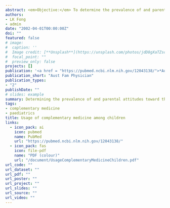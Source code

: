 ```yaml
---
abstract: <em>Objective:</em> To determine the prevalence of and parental attitudes toward the usage of complementary medicine among the paediatric population of a large regional public hospital in Victoria. Relationships between complementary medicine usage and sociological or medical data of the surveyed families are explored. </br></br> <em>Design:</em> One hundred and twenty surveys were handed out and returned from parents of nonsurgical inpatients of the children's ward of the Bendigo Base Hospital. Survey data was supplemented by information available from the hospital medical record. </br></br> <em>Results:</em> Thirty-three percent of respondents indicated they used complementary medicine for their inpatient child, and 41% for at least one of their children. Vitamins were more popular and acupuncture less popular than complementary medicine modalities used by their parents. Complementary medicine use was not correlated with the patient's age; presenting complaint; duration of inpatient stay; or number of previous admissions. Families with children using complementary medicine were more likely to have skilled or professional parents who also used complementary medicine. There was a correlation between children using complementary medicine and inadequate vaccination. </br></br> <em>Conclusion:</em> A significant proportion of children are exposed to complementary medicine. Parent, rather than child, characteristics were most strongly correlated with complementary usage. 
authors:
- LK Fong
- admin
date: "2002-04-01T00:00:00Z"
doi: ""
featured: false
# image:
#  caption: ''
#  Image credit: [**Unsplash**](https://unsplash.com/photos/jdD8gXaTZsc)'
#  focal_point: ""
#  preview_only: false
projects: []
publication: '<a href = "https://pubmed.ncbi.nlm.nih.gov/12043138/">*Australian Family Physician* vol. 31, issue 4, pp. 388-391'
publication_short: "Aust Fam Physician"
publication_types:
- "2"
publishDate: ""
# slides: example
summary: Determining the prevalence of and parental attitudes toward the usage of complementary medicine among the paediatric population of a large regional public hospital in Victoria. Relationships between complementary medicine usage and sociological or medical data of the surveyed families are explored.
tags:
- complementary medicine
- paediatrics
title: Usage of complementary medicine among children
links:
  - icon_pack: ai
    icon: pubmed
    name: PubMed
    url: "https://pubmed.ncbi.nlm.nih.gov/12043138/"
  - icon_pack: fas
    icon: file-pdf
    name: "PDF (colour)"
    url: "/document/UsageComplementaryMedicineChildren.pdf"
url_code: ""
url_dataset: ""
url_pdf: ""
url_poster: ""
url_project: ""
url_slides: ""
url_source: ""
url_video: ""
---
```

